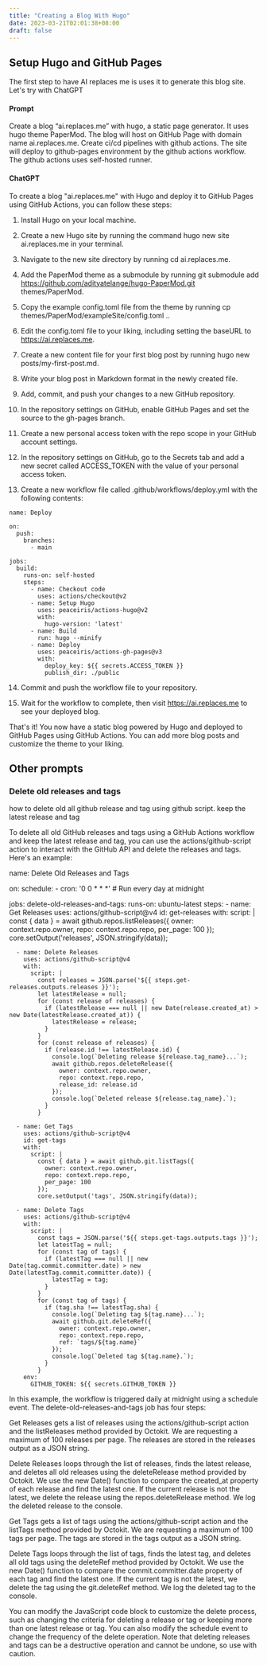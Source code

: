 ```yaml
---
title: "Creating a Blog With Hugo"
date: 2023-03-21T02:01:38+08:00
draft: false
---
```


## Setup Hugo and GitHub Pages
The first step to have AI replaces me is uses it to generate this blog site. Let's try with ChatGPT 

#### Prompt
Create a blog “ai.replaces.me” with hugo, a static page generator. It uses hugo theme PaperMod.  The blog will host on GitHub Page with domain name ai.replaces.me. Create ci/cd pipelines with github actions. The site will deploy to github-pages environment by the github actions workflow. The github actions uses self-hosted runner.

#### ChatGPT

To create a blog "ai.replaces.me" with Hugo and deploy it to GitHub Pages using GitHub Actions, you can follow these steps:

1. Install Hugo on your local machine.

2. Create a new Hugo site by running the command hugo new site ai.replaces.me in your terminal.

3. Navigate to the new site directory by running cd ai.replaces.me.

4. Add the PaperMod theme as a submodule by running git submodule add https://github.com/adityatelange/hugo-PaperMod.git themes/PaperMod.

5. Copy the example config.toml file from the theme by running cp themes/PaperMod/exampleSite/config.toml ..

6. Edit the config.toml file to your liking, including setting the baseURL to https://ai.replaces.me.

7. Create a new content file for your first blog post by running hugo new posts/my-first-post.md.

8. Write your blog post in Markdown format in the newly created file.

9. Add, commit, and push your changes to a new GitHub repository.

10. In the repository settings on GitHub, enable GitHub Pages and set the source to the gh-pages branch.

11. Create a new personal access token with the repo scope in your GitHub account settings.

12. In the repository settings on GitHub, go to the Secrets tab and add a new secret called ACCESS_TOKEN with the value of your personal access token.

13. Create a new workflow file called .github/workflows/deploy.yml with the following contents:
~~~~
name: Deploy

on:
  push:
    branches:
      - main

jobs:
  build:
    runs-on: self-hosted
    steps:
      - name: Checkout code
        uses: actions/checkout@v2
      - name: Setup Hugo
        uses: peaceiris/actions-hugo@v2
        with:
          hugo-version: 'latest'
      - name: Build
        run: hugo --minify
      - name: Deploy
        uses: peaceiris/actions-gh-pages@v3
        with:
          deploy_key: ${{ secrets.ACCESS_TOKEN }}
          publish_dir: ./public
~~~~
14. Commit and push the workflow file to your repository.

15. Wait for the workflow to complete, then visit https://ai.replaces.me to see your deployed blog.

That's it! You now have a static blog powered by Hugo and deployed to GitHub Pages using GitHub Actions. You can add more blog posts and customize the theme to your liking.

## Other prompts
### Delete old releases and tags
how to delete old all github release and tag using github script. keep the latest release and tag

To delete all old GitHub releases and tags using a GitHub Actions workflow and keep the latest release and tag, you can use the actions/github-script action to interact with the GitHub API and delete the releases and tags. Here's an example:

name: Delete Old Releases and Tags

on:
  schedule:
    - cron: '0 0 * * *' # Run every day at midnight

jobs:
  delete-old-releases-and-tags:
    runs-on: ubuntu-latest
    steps:
      - name: Get Releases
        uses: actions/github-script@v4
        id: get-releases
        with:
          script: |
            const { data } = await github.repos.listReleases({
              owner: context.repo.owner,
              repo: context.repo.repo,
              per_page: 100
            });
            core.setOutput('releases', JSON.stringify(data));

      - name: Delete Releases
        uses: actions/github-script@v4
        with:
          script: |
            const releases = JSON.parse('${{ steps.get-releases.outputs.releases }}');
            let latestRelease = null;
            for (const release of releases) {
              if (latestRelease === null || new Date(release.created_at) > new Date(latestRelease.created_at)) {
                latestRelease = release;
              }
            }
            for (const release of releases) {
              if (release.id !== latestRelease.id) {
                console.log(`Deleting release ${release.tag_name}...`);
                await github.repos.deleteRelease({
                  owner: context.repo.owner,
                  repo: context.repo.repo,
                  release_id: release.id
                });
                console.log(`Deleted release ${release.tag_name}.`);
              }
            }

      - name: Get Tags
        uses: actions/github-script@v4
        id: get-tags
        with:
          script: |
            const { data } = await github.git.listTags({
              owner: context.repo.owner,
              repo: context.repo.repo,
              per_page: 100
            });
            core.setOutput('tags', JSON.stringify(data));

      - name: Delete Tags
        uses: actions/github-script@v4
        with:
          script: |
            const tags = JSON.parse('${{ steps.get-tags.outputs.tags }}');
            let latestTag = null;
            for (const tag of tags) {
              if (latestTag === null || new Date(tag.commit.committer.date) > new Date(latestTag.commit.committer.date)) {
                latestTag = tag;
              }
            }
            for (const tag of tags) {
              if (tag.sha !== latestTag.sha) {
                console.log(`Deleting tag ${tag.name}...`);
                await github.git.deleteRef({
                  owner: context.repo.owner,
                  repo: context.repo.repo,
                  ref: `tags/${tag.name}`
                });
                console.log(`Deleted tag ${tag.name}.`);
              }
            }
        env:
          GITHUB_TOKEN: ${{ secrets.GITHUB_TOKEN }}
In this example, the workflow is triggered daily at midnight using a schedule event. The delete-old-releases-and-tags job has four steps:

Get Releases gets a list of releases using the actions/github-script action and the listReleases method provided by Octokit. We are requesting a maximum of 100 releases per page. The releases are stored in the releases output as a JSON string.

Delete Releases loops through the list of releases, finds the latest release, and deletes all old releases using the deleteRelease method provided by Octokit. We use the new Date() function to compare the created_at property of each release and find the latest one. If the current release is not the latest, we delete the release using the repos.deleteRelease method. We log the deleted release to the console.

Get Tags gets a list of tags using the actions/github-script action and the listTags method provided by Octokit. We are requesting a maximum of 100 tags per page. The tags are stored in the tags output as a JSON string.

Delete Tags loops through the list of tags, finds the latest tag, and deletes all old tags using the deleteRef method provided by Octokit. We use the new Date() function to compare the commit.committer.date property of each tag and find the latest one. If the current tag is not the latest, we delete the tag using the git.deleteRef method. We log the deleted tag to the console.

You can modify the JavaScript code block to customize the delete process, such as changing the criteria for deleting a release or tag or keeping more than one latest release or tag. You can also modify the schedule event to change the frequency of the delete operation. Note that deleting releases and tags can be a destructive operation and cannot be undone, so use with caution.
